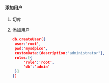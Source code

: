 #### 添加用户

1. 切库

2. 添加用户

   ```json
   db.createUser({
   	user:'root',
   	pwd:'mysdpico',
   	customData:{description:"administrator"},
   	roles:[{
   		'role':'root',
   		'db':'admin'
   	}]
   })
   ```



